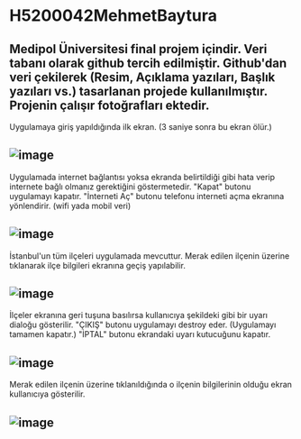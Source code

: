 # H5200042MehmetBaytura
Medipol Üniversitesi final projem içindir. Veri tabanı olarak github tercih edilmiştir. Github'dan veri çekilerek (Resim, Açıklama yazıları, Başlık yazıları vs.) 
tasarlanan projede kullanılmıştır. Projenin çalışır fotoğrafları ektedir.
-
Uygulamaya giriş yapıldığında ilk ekran. (3 saniye sonra bu ekran ölür.)

![image](https://user-images.githubusercontent.com/83245576/153304002-8405b192-d172-4042-bf6e-916d1702ccac.png)
-
Uygulamada internet bağlantısı yoksa ekranda belirtildiği gibi hata verip internete bağlı olmanız gerektiğini göstermetedir.
"Kapat" butonu uygulamayı kapatır.
"İnterneti Aç" butonu telefonu interneti açma ekranına yönlendirir. (wifi yada mobil veri)

![image](https://user-images.githubusercontent.com/83245576/153304054-460bbd82-2f5a-43b3-9222-056eeb63f014.png)
-
İstanbul'un tüm ilçeleri uygulamada mevcuttur. Merak edilen ilçenin üzerine tıklanarak ilçe bilgileri ekranına geçiş yapılabilir.

![image](https://user-images.githubusercontent.com/83245576/153304062-4bdcc00f-b549-418e-b55c-9aca53271d65.png)
-
İlçeler ekranına geri tuşuna basılırsa kullanıcıya şekildeki gibi bir uyarı dialoğu gösterilir.
"ÇIKIŞ" butonu uygulamayı destroy eder. (Uygulamayı tamamen kapatır.)
"İPTAL" butonu ekrandaki uyarı kutucuğunu kapatır.

![image](https://user-images.githubusercontent.com/83245576/153304073-08fdd237-0fc3-4000-a2ae-9df830f6e89a.png)
-
Merak edilen ilçenin üzerine tıklanıldığında o ilçenin bilgilerinin olduğu ekran kullanıcıya gösterilir.

![image](https://user-images.githubusercontent.com/83245576/153304078-a688681d-57fc-41cb-8249-12edde400e2f.png)
-


